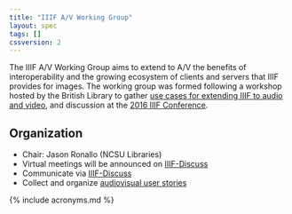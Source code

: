 ```yaml
---
title: "IIIF A/V Working Group"
layout: spec
tags: []
cssversion: 2
---
```


The IIIF A/V Working Group aims to extend to A/V the benefits of interoperability and the growing ecosystem of clients and servers that IIIF provides for images. The working group was formed following a workshop hosted by the British Library to gather [use cases for extending IIIF to audio and video][bl-workshop-2016-04], and discussion at the [2016 IIIF Conference][iiif-conf-2016].

## Organization

  * Chair: Jason Ronallo (NCSU Libraries)
  * Virtual meetings will be announced on [IIIF-Discuss][iiif-discuss]
  * Communicate via [IIIF-Discuss][iiif-discuss]
  * Collect and organize [audiovisual user stories][av-user-stories]

[av-user-stories]: https://github.com/IIIF/iiif-av/issues "Audiovisual User Stories"
[bl-workshop-2016-04]: https://goo.gl/iVXEFD "Use cases and notes from April 2015 workshop at British Library"
[iiif-conf-2016]: /event/2016/newyork/#wednesday "IIIF Conference 2016"
[events]: /event "IIIF Events"
[iiif-discuss]: https://groups.google.com/forum/#!forum/iiif-discuss "IIIF-Discuss Forum"


{% include acronyms.md %}
